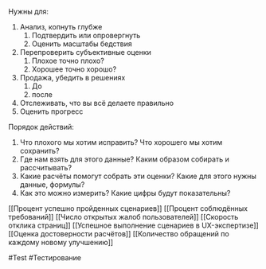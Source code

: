 Нужны для:

1. Анализ, копнуть глубже
	1. Подтвердить или опровергнуть
	2. Оценить масштабы бедствия
2. Перепроверить субъективные оценки
	1. Плохое точно плохо?
	2. Хорошее точно хорошо?
3. Продажа, убедить в решениях
	1. До
	2. после
4. Отслеживать, что вы всё делаете правильно
5. Оценить прогресс

Порядок действий:

1. Что плохого мы хотим исправить? Что хорошего мы хотим сохранить?
2. Где нам взять для этого данные? Каким образом собирать и рассчитывать?
3. Какие расчёты помогут собрать эти оценки? Какие для этого нужны данные, формулы?
4. Как это можно измерить? Какие цифры будут показательны?

[[Процент успешно пройденных сценариев]]
[[Процент соблюдённых требований]]
[[Число открытых жалоб пользователей]]
[[Скорость отклика страниц]]
[[Успешное выполнение сценариев в UX-экспертизе]]
[[Оценка достоверности расчётов]]
[[Количество обращений по каждому новому улучшению]] 

#Test #Тестирование